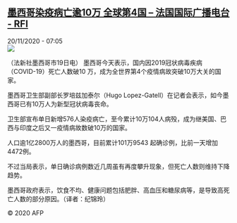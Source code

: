 <!--1605858884000-->
[墨西哥染疫病亡逾10万 全球第4国 – 法国国际广播电台 - RFI](http://www.rfi.fr//cn/contenu/20201120-%E5%A2%A8%E8%A5%BF%E5%93%A5%E6%9F%93%E7%96%AB%E7%97%85%E4%BA%A1%E9%80%BE10%E4%B8%87-%E5%85%A8%E7%90%83%E7%AC%AC4%E5%9B%BD)
------

<div>20/11/2020 - 07:05</div><img src="https://s.rfi.fr/media/display/72bb0014-2afb-11eb-810e-005056a964fe/w:310/p:16x9/health0002b.201120140502.jpg"><div class="t-content__body u-clearfix"><p>（法新社墨西哥市19日电）    墨西哥今天表示，国内因2019冠状病毒疾病（COVID-19）死亡人数破10 万，成为全世界第4个疫情病故突破10万大关的国家。</p><p>    墨西哥卫生部副部长罗培兹加泰尔（Hugo Lopez-Gatell）在记者会表示，如今墨西哥已有10万人为新型冠状病毒丧命。</p><p>    卫生部宣布单日新增576人染疫病亡，至今累计10万104人病殁，成为继美国、巴西与印度之后又一疫情病故数破10万的国家。</p><p>    人口逾1亿2800万人的墨西哥，目前累计101万9543 起确诊例，比前一天增加4472例。</p><p>    不过当局表示，单日确诊病例数近几周虽有再度攀升现象，但死亡人数则维持下降趋势。</p><p>    墨西哥政府表示，饮食不均、健康问题包括肥胖、高血压和糖尿病等，是导致高死亡人数的部分原因。（译者：纪锦玲）</p><p class="t-copyright">© 2020 AFP</p>        </div>
